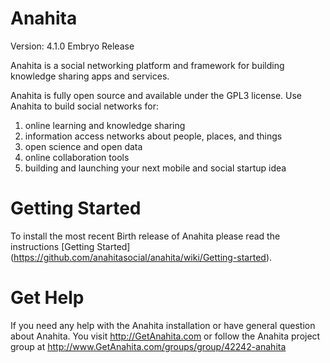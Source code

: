 Anahita
================
Version: 4.1.0 Embryo Release

Anahita is a social networking platform and framework for building knowledge sharing apps and services.

Anahita is fully open source and available under the GPL3 license. Use Anahita to build social networks for:

1. online learning and knowledge sharing
2. information access networks about people, places, and things
3. open science and open data
4. online collaboration tools
5. building and launching your next mobile and social startup idea

Getting Started
================
To install the most recent Birth release of Anahita please read the instructions [Getting Started] (https://github.com/anahitasocial/anahita/wiki/Getting-started).

Get Help
=========
If you need any help with the Anahita installation or have general question about Anahita. 
You visit http://GetAnahita.com or follow the Anahita project group at http://www.GetAnahita.com/groups/group/42242-anahita
